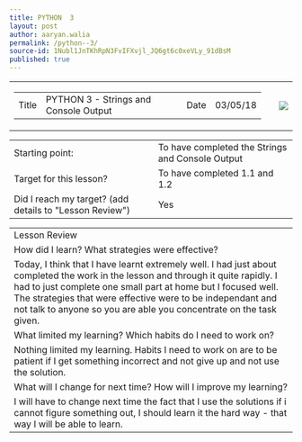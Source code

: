 ```yaml
---
title: PYTHON  3
layout: post
author: aaryan.walia
permalink: /python--3/
source-id: 1Nubl1JnTKhRpN3FvIFXvjl_JQ6gt6c0xeVLy_91dBsM
published: true
---
```

<table>
  <tr>
    <td>
      <table>
        <tr>
          <td>Title</td>
          <td>PYTHON 3 - Strings and Console Output</td>
          <td>Date</td>
          <td>03/05/18</td>
         </tr>
      </table>
    </td>
    <td>
      <td class="badgeimages"><img src="https://1203aaryan.github.io/aaryan1203.github.io//images/badge3.png"></td>
    </td>
  </tr>
 </table>

<table>
  <tr>
    <td>Starting point:</td>
    <td>To have completed the Strings and Console Output</td>
  </tr>
  <tr>
    <td>Target for this lesson?</td>
    <td>To have completed 1.1 and 1.2</td>
  </tr>
  <tr>
    <td>Did I reach my target? 
(add details to "Lesson Review")</td>
    <td> Yes </td>
  </tr>
</table>


<table>
  <tr>
    <td>Lesson Review</td>
  </tr>
  <tr>
    <td>How did I learn? What strategies were effective? </td>
  </tr>
  <tr>
    <td>Today, I think that I have learnt extremely well. I had just about completed the work in the lesson and through it quite rapidly. I had to just complete one small part at home but I focused well. The strategies that were effective were to be independant and not talk to anyone so you are able you concentrate on the task given. </td>
  </tr>
  <tr>
    <td>What limited my learning? Which habits do I need to work on? </td>
  </tr>
  <tr>
    <td>Nothing limited my learning. Habits I need to work on are to be patient if I get something incorrect and not give up and not use the solution. </td>
  </tr>
  <tr>
    <td>What will I change for next time? How will I improve my learning?</td>
  </tr>
  <tr>
    <td>I will have to change next time the fact that I use the solutions if i cannot figure something out, I should learn it the hard way - that way I will be able to learn.</td>
  </tr>
</table>


